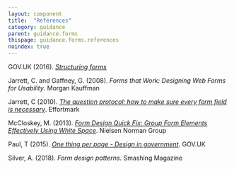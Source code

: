 ```yaml
---
layout: component
title:  "References"
category: guidance
parent: guidance.forms
thispage: guidance.forms.references
noindex: true
---
```

GOV.UK (2016). [_Structuring forms_](https://www.gov.uk/service-manual/design/form-structure)

Jarrett, C. and Gaffney, G. (2008). _Forms that Work: Designing Web Forms for Usability_. Morgan Kauffman

Jarrett, C (2010). [_The question protocol: how to make sure every form field is necessary_](https://www.effortmark.co.uk/question-protocol-make-sure-every-form-field-necessary/). Effortmark

McCloskey, M. (2013). [_Form Design Quick Fix: Group Form Elements Effectively Using White Space_](https://www.nngroup.com/articles/form-design-white-space/). Nielsen Norman Group

Paul, T (2015). [_One thing per page - Design in government_](https://designnotes.blog.gov.uk/2015/07/03/one-thing-per-page/). GOV.UK

Silver, A. (2018). _Form design patterns_. Smashing Magazine
